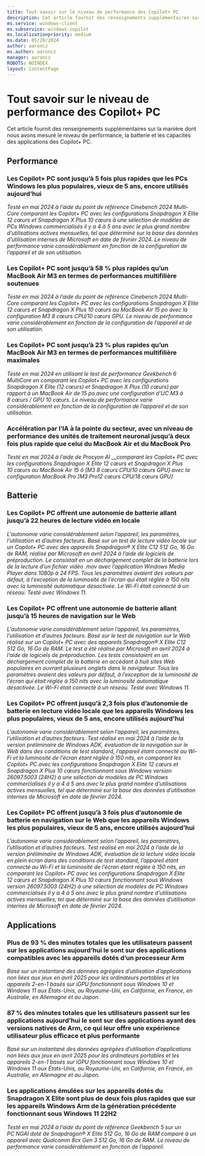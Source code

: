 ```yaml
---
title: Tout savoir sur le niveau de performance des Copilot+ PC
description: Cet article fournit des renseignements supplémentaires sur la manière dont nous avons mesuré le niveau de performance, la batterie et les capacités des applications des Copilot+ PC.
ms.service: windows-client
ms.subservice: windows-copilot
ms.localizationpriority: medium
ms.date: 05/20/2024
author: aaroncz
ms.author: aaroncz
manager: aaroncz
ROBOTS: NOINDEX
layout: ContentPage
---
```


# Tout savoir sur le niveau de performance des Copilot+ PC

Cet article fournit des renseignements supplémentaires sur la manière dont nous avons mesuré le niveau de performance, la batterie et les capacités des applications des Copilot+ PC.

## Performance

### Les Copilot+ PC sont jusqu’à 5 fois plus rapides que les PCs Windows les plus populaires, vieux de 5 ans, encore utilisés aujourd’hui

_Testé en mai 2024 à l’aide du point de référence Cinebench 2024 Multi-Core comparant les_ _Copilot+ PC avec les configurations Snapdragon X Elite 12 cœurs et Snapdragon X Plus 10 cœurs à une sélection de modèles de PCs Windows commercialisés il y a 4 à 5 ans avec le plus grand nombre d’utilisations actives mensuelles, tel que déterminé sur la base des données d’utilisation internes de Microsoft en date de février 2024. Le niveau de performance varie considérablement en fonction de la configuration de l’appareil et de son utilisation._

### Les Copilot+ PC sont jusqu’à 58 % plus rapides qu’un MacBook Air M3 en termes de performances multifilière soutenues

_Testé en mai 2024 à l’aide du_ _point de référence Cinebench 2024 Multi-Core comparant les_ _Copilot+ PC avec les configurations Snapdragon X Elite 12 cœurs et Snapdragon X Plus 10 cœurs au MacBook_ _Air 15 po avec la configuration M3 8 cœurs CPU/10 cœurs GPU. Le niveau de performance varie considérablement en fonction de la configuration de l’appareil et de son utilisation._

### Les Copilot+ PC sont jusqu’à 23 % plus rapides qu’un MacBook Air M3 en termes de performances multifilière maximales

_Testé en mai 2024 en utilisant le_ _test de performance Geekbench 6 MultiCore en comparant les_ _Copilot+ PC avec les configurations Snapdragon X Elite (12 cœurs) et Snapdragon X Plus (10 cœurs) par rapport à un MacBook_ _Air de 15 po avec une configuration d’UC M3 à 8 cœurs / GPU 10 cœurs. Le niveau de performance varie considérablement en fonction de la configuration de l’appareil et de son utilisation._

### Accélération par l’IA à la pointe du secteur, avec un niveau de performance des unités de traitement neuronal jusqu’à deux fois plus rapide que celui du MacBook Air et du MacBook Pro

_Testé en mai 2024 à l’aide de_ _Procyon AI_ ___comparant_ _les Copilot+ PC avec les configurations Snapdragon X Elite 12 cœurs et Snapdragon X Plus 10 cœurs au MacBook Air_ _15 ô \[M3 8 cœurs CPU/10 cœurs GPU] avec la configuration MacBook Pro \[M3 Pro12 cœurs CPU/18 cœurs GPU]_

## Batterie

### Les Copilot+ PC offrent une autonomie de batterie allant jusqu’à 22 heures de lecture vidéo en locale

_L’autonomie varie considérablement_ _selon l’appareil,_ _les_ _paramètres, l’utilisation et d’autres facteurs._ _Basé sur un test de lecture vidéo locale sur un Copilot+ PC avec des_ _appareils Snapdragon® X Elite C12 512 Go, 16 Go de RAM, réalisé par Microsoft en avril 2024 à l’aide de logiciels de préproduction. Le consistait en un déchargement complet de la batterie lors de la lecture d’un fichier vidéo .mov avec l’application Windows Media Player dans 1080p à 24 FPS. Tous les paramètres avaient des valeurs par défaut, à l’exception de la luminosité de l’écran qui était réglée à 150_ _nits avec la luminosité automatique désactivée. Le Wi-Fi était connecté à un réseau. Testé avec Windows 11._

### Les Copilot+ PC offrent une autonomie de batterie allant jusqu’à 15 heures de navigation sur le Web

_L’autonomie varie considérablement selon l’appareil, les paramètres, l’utilisation et d’autres facteurs._ _Basé sur le test de navigation sur le Web réalisé sur un Copilot+ PC avec des_ _appareils Snapdragon® X Elite C12 512 Go, 16 Go de RAM. Le test a été réalisé par Microsoft en avril 2024 à l’aide de logiciels de préproduction. Les tests consistaient en un déchargement complet de la batterie en accédant à huit sites Web populaires en ouvrant plusieurs onglets dans le navigateur. Tous les paramètres avaient des valeurs par défaut, à l’exception de la luminosité de l’écran qui était réglée à 150_ _nits avec la luminosité automatique désactivée. Le Wi-Fi était connecté à un réseau. Testé avec Windows 11._

### Les Copilot+ PC offrent jusqu’à 2,3 fois plus d’autonomie de batterie en lecture vidéo locale que les appareils Windows les plus populaires, vieux de 5 ans, encore utilisés aujourd’hui

_L’autonomie varie considérablement_ _selon l’appareil,_ _les_ _paramètres, l’utilisation et d’autres facteurs._ _Test réalisé en mai 2024 à l’aide de la version préliminaire de Windows ADK, évaluation de la navigation sur le Web dans des conditions de test standard, l’appareil étant connecté au Wi-Fi et la luminosité de l’écran étant réglée à 150 nits, en comparant les_ _Copilot+ PC avec les configurations Snapdragon X Elite 12 cœurs et Snapdragon X Plus 10 cœurs fonctionnant sous Windows version 26097.5003 (24H2) à une sélection de modèles de PC Windows commercialisés il y a 4 à 5 ans avec le plus grand nombre d’utilisations actives mensuelles, tel que déterminé sur la base des données d’utilisation internes de Microsoft en date de février 2024._

### Les Copilot+ PC offrent jusqu’à 3 fois plus d’autonomie de batterie en navigation sur le Web que les appareils Windows les plus populaires, vieux de 5 ans, encore utilisés aujourd’hui

_L’autonomie varie considérablement selon l’appareil, les paramètres, l’utilisation et d’autres facteurs._ _Test réalisé en mai 2024 à l’aide de la version préliminaire de Windows ADK, évaluation de la lecture vidéo locale en plein écran dans des conditions de test standard, l’appareil étant connecté au Wi-Fi et la luminosité de l’écran étant réglée à 150 nits, en comparant les_ _Copilot+ PC avec les configurations Snapdragon X Elite 12 cœurs et Snapdragon X Plus 10 cœurs fonctionnant sous Windows version 26097.5003 (24H2) à une sélection de modèles de PC Windows commercialisés il y a 4 à 5 ans avec le plus grand nombre d’utilisations actives mensuelles, tel que déterminé sur la base des données d’utilisation internes de Microsoft en date de février 2024._

## Applications

### Plus de 93 % des minutes totales que les utilisateurs passent sur les applications aujourd’hui le sont sur des applications compatibles avec les appareils dotés d’un processeur Arm

_Basé sur un_ _instantané des données agrégées d’utilisation d’applications non liées aux jeux en avril 2025 pour les_ _ordinateurs portables et les appareils 2-en-1 basés sur iGPU fonctionnant sous Windows 10 et Windows 11 aux États-Unis, au Royaume-Uni, en Californie, en France, en Australie, en Allemagne et au Japon._

### 87 % des minutes totales que les utilisateurs passent sur les applications aujourd’hui le sont sur des applications ayant des versions natives de Arm, ce qui leur offre une expérience utilisateur plus efficace et plus performante

_Basé sur un_ _instantané des données agrégées d’utilisation d’applications non liées aux jeux en avril 2025 pour les_ _ordinateurs portables et les appareils 2-en-1 basés sur iGPU fonctionnant sous Windows 10 et Windows 11 aux États-Unis, au Royaume-Uni, en Californie, en France, en Australie, en Allemagne et au Japon._

### Les applications émulées sur les appareils dotés du Snapdragon X Elite sont plus de deux fois plus rapides que sur les appareils Windows Arm de la génération précédente fonctionnant sous Windows 11 22H2

_Testé en mai 2024 à l’aide du_ _point de référence Geekbench 5 sur un PC NGAI_ _doté de_ _Snapdragon® X Elite 512 Go, 16 Go de RAM comparé à un appareil avec Qualcomm 8cx_ _Gen 3 512 Go, 16 Go de RAM._ _Le niveau de performance varie considérablement en fonction de l’appareil._
